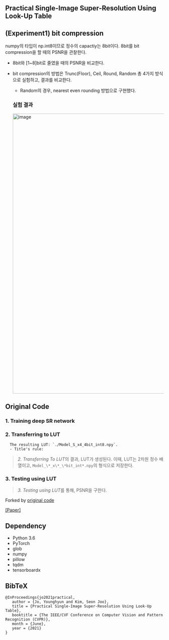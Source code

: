 ## Practical Single-Image Super-Resolution Using Look-Up Table


## (Experiment1) bit compression


numpy의 타입이 np.int8이므로 정수의 capactiy는 8bit이다. 8bit를 bit compression을 할 때의 PSNR을 관찰한다.
- 8bit와 [1~8]bit로 줄였을 때의 PSNR을 비교한다.
- bit compression의 방법은 Trunc(Floor), Ceil, Round, Random 총 4가지 방식으로 실험하고, 결과를 비교한다.
  - Random의 경우, nearest even rounding 방법으로 구현했다.
 
  ### 실험 결과
  
  <img width="891" alt="image" src="https://github.com/yeonju52/SR-LUT/assets/77441026/8b8fe5ec-95bd-4bb9-8c74-4e02826261fa">



## Original Code
   ### 1. Training deep SR network
   ### 2. Transferring to LUT
      The resulting LUT: `./Model_S_x4_4bit_int8.npy`.
      - Title's rule:
      
   > *2. Transferring To LUT*의 결과, LUT가 생성된다. 이때, LUT는 2차원 정수 배열이고, `Model_\*_x\*_\*bit_int*.npy`의 형식으로 저장한다. 
   ### 3. Testing using LUT   
   > *3. Testing using LUT*를 통해, PSNR을 구한다.


Forked by [original code](https://github.com/yhjo09/SR-LUT)

[[Paper]](https://openaccess.thecvf.com/content/CVPR2021/html/Jo_Practical_Single-Image_Super-Resolution_Using_Look-Up_Table_CVPR_2021_paper.html) 


## Dependency
- Python 3.6
- PyTorch 
- glob
- numpy
- pillow
- tqdm
- tensorboardx

## BibTeX
```
@InProceedings{jo2021practical,
   author = {Jo, Younghyun and Kim, Seon Joo},
   title = {Practical Single-Image Super-Resolution Using Look-Up Table},
   booktitle = {The IEEE/CVF Conference on Computer Vision and Pattern Recognition (CVPR)},
   month = {June},
   year = {2021}
}
```

